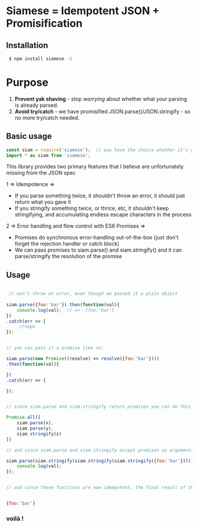 

# Siamese = Idempotent JSON + Promisification


## Installation

```bash
 $ npm install siamese -S
```

# Purpose

1. <b>Prevent yak shaving</b> - stop <i>worrying</i> about whether what your parsing is already parsed.
2. <b>Avoid try/catch</b> - we have promisified JSON.parse()/JSON.stringify - so no more try/catch needed. 


## Basic usage

```js 
const siam = require('siamese');  // you have the choice whether it's global or not
import * as siam from 'siamese';

```

This library provides two primary features that I believe are unfortunately missing from the JSON spec

1 => Idempotence =>

* If you parse something twice, it shouldn't throw an error, it should just return what you gave it
* If you stringify something twice, or thrice, etc, it shouldn't keep stringifying, and accumulating endless escape characters in the process

2 => Error handling and flow control with ES6 Promises =>

* Promises do synchronous error-handling out-of-the-box (just don't forget the rejection handler or catch block)
* We can pass promises to siam.parse() and siam.stringify() and it can parse/stringify the resolution of the promise


## Usage

```js

 // won't throw an error, even though we passed it a plain object
 
siam.parse({foo:'bar'}).then(function(val){  
    console.log(val);  // =>  {foo:'bar'}
})
.catch(err => {
     //nope
});


// you can pass it a promise like so:

siam.parse(new Promise((resolve) => resolve({foo:'bar'})))
.then(function(val){

})
.catch(err => {

});


// since siam.parse and siam.stringify return promises you can do this if you really want to

Promise.all([
    siam.parse(x),
    siam.parse(y),
    siam.stringify(z)
])

// and since siam.parse and siam.stringify accept promises as arguments, you can do

siam.parse(siam.stringify(siam.stringify(siam.stringify({foo:'bar'})))).then(function(val){
    console.log(val);
});


// and since these functions are now idempotent, the final result of the above is:


{foo:'bar'}
```

### voilà !



